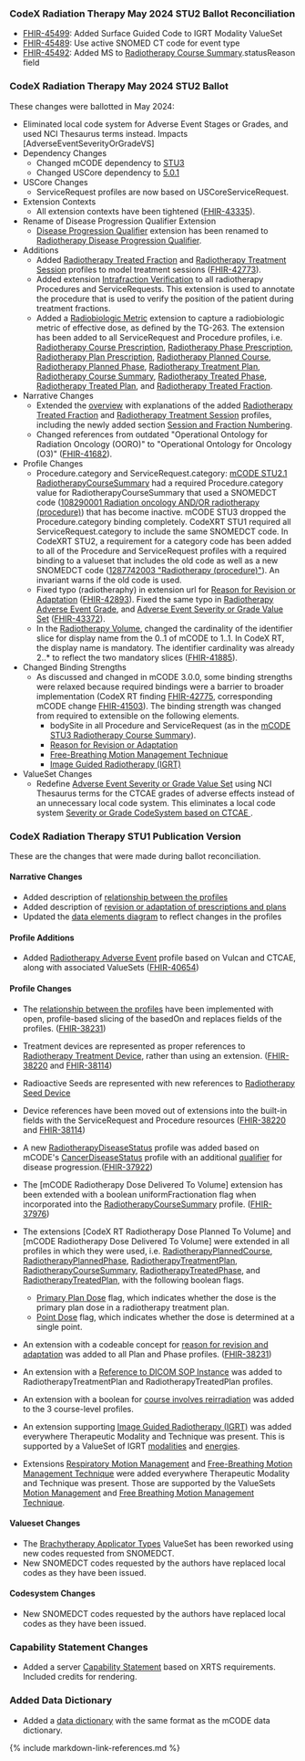 ### CodeX Radiation Therapy May 2024 STU2 Ballot Reconciliation
* [FHIR-45499](https://jira.hl7.org/browse/FHIR-45499):  Added Surface Guided Code to IGRT Modality ValueSet
* [FHIR-45489](https://jira.hl7.org/browse/FHIR-45489):  Use active SNOMED CT code for event type
* [FHIR-45492](https://jira.hl7.org/browse/FHIR-45492):  Added MS to [Radiotherapy Course Summary](StructureDefinition-codexrt-radiotherapy-course-summary.html).statusReason field 
### CodeX Radiation Therapy May 2024 STU2 Ballot
These changes were ballotted in May 2024:
* Eliminated local code system for Adverse Event Stages or Grades, and used NCI Thesaurus terms instead.   Impacts [AdverseEventSeverityOrGradeVS]
* Dependency Changes
  * Changed mCODE dependency to [STU3]({{site.data.fhir.ver.fhirmcode}}/index.html)
  * Changed USCore dependency to [5.0.1]({{site.data.fhir.ver.hl7fhiruscore}}/index.html)
* USCore Changes
  * ServiceRequest profiles are now based on USCoreServiceRequest.
* Extension Contexts
  * All extension contexts have been tightened ([FHIR-43335](https://jira.hl7.org/browse/FHIR-43335)).
* Rename of Disease Progression Qualifier Extension
  * [Disease Progression Qualifier](https://hl7.org/fhir/us/codex-radiation-therapy/STU1/StructureDefinition-codexrt-radiotherapy-progression-qualifier.html) extension has been renamed to [Radiotherapy Disease Progression Qualifier](StructureDefinition-codexrt-radiotherapy-disease-progression-qualifier.html).
* Additions
  * Added [Radiotherapy Treated Fraction](StructureDefinition-codexrt-radiotherapy-treated-fraction.html) and [Radiotherapy Treatment Session](StructureDefinition-codexrt-radiotherapy-treatment-session.html) profiles to model treatment sessions ([FHIR-42773](https://jira.hl7.org/browse/FHIR-42773)).
  * Added extension [Intrafraction Verification](StructureDefinition-codexrt-intrafraction-verification.html) to all radiotherapy Procedures and ServiceRequests. This extension is used to annotate the procedure that is used to verify the position of the patient during treatment fractions.
  * Added a [Radiobiologic Metric](StructureDefinition-codexrt-radiobiologic-metric.html) extension to capture a radiobiologic metric of effective dose, as defined by the TG-263. The extension has been added to all ServiceRequest and Procedure profiles, i.e. [Radiotherapy Course Prescription](StructureDefinition-codexrt-radiotherapy-course-prescription.html), [Radiotherapy Phase Prescription](StructureDefinition-codexrt-radiotherapy-phase-prescription.html), [Radiotherapy Plan Prescription](StructureDefinition-codexrt-radiotherapy-plan-prescription.html), [Radiotherapy Planned Course](StructureDefinition-codexrt-radiotherapy-planned-course.html), [Radiotherapy Planned Phase](StructureDefinition-codexrt-radiotherapy-planned-phase.html), [Radiotherapy Treatment Plan](StructureDefinition-codexrt-radiotherapy-treatment-plan.html), [Radiotherapy Course Summary](StructureDefinition-codexrt-radiotherapy-course-summary.html), [Radiotherapy Treated Phase](StructureDefinition-codexrt-radiotherapy-treated-phase.html), [Radiotherapy Treated Plan](StructureDefinition-codexrt-radiotherapy-treated-plan.html), and [Radiotherapy Treated Fraction](StructureDefinition-codexrt-radiotherapy-treated-fraction.html).
* Narrative Changes
  * Extended the [overview](overview.html) with explanations of the added [Radiotherapy Treated Fraction](StructureDefinition-codexrt-radiotherapy-treated-fraction.html) and [Radiotherapy Treatment Session](StructureDefinition-codexrt-radiotherapy-treatment-session.html) profiles, including the newly added section [Session and Fraction Numbering](overview.html#session-and-fraction-numbering).
  * Changed references from outdated "Operational Ontology for Radiation Oncology (OORO)" to "Operational Ontology for Oncology (O3)" ([FHIR-41682](https://jira.hl7.org/browse/FHIR-41682)).
* Profile Changes
  * Procedure.category and ServiceRequest.category: [mCODE STU2.1 RadiotherapyCourseSummary](https://hl7.org/fhir/us/mcode/STU2.1/StructureDefinition-mcode-radiotherapy-course-summary.html) had a required Procedure.category value for RadiotherapyCourseSummary that used a SNOMEDCT code ([108290001 Radiation oncology AND/OR radiotherapy (procedure)](https://dailybuild.ihtsdotools.org/?perspective=full&conceptId1=108290001&edition=MAIN&release=&languages=en)) that has become inactive.  mCODE STU3 dropped the Procedure.category binding completely.   CodeXRT STU1 required all ServiceRequest.category to include the same SNOMEDCT code.   In CodeXRT STU2, a requirement for a category code has been added to all of the Procedure and ServiceRequest profiles with a required binding to a valueset that includes the old code as well as a new SNOMEDCT code ([1287742003 "Radiotherapy (procedure)"](https://dailybuild.ihtsdotools.org/?perspective=full&conceptId1=1287742003&edition=MAIN&release=&languages=en)).   An invariant warns if the old code is used.
  * Fixed typo (radiotheraphy) in extension url for [Reason for Revision or Adaptation](StructureDefinition-codexrt-radiotherapy-reason-for-revision-or-adaptation.html) ([FHIR-42893](https://jira.hl7.org/browse/FHIR-42893)). Fixed the same typo in [Radiotherapy Adverse Event Grade](StructureDefinition-codexrt-radiotherapy-adverse-event-severity-or-grade.html), and [Adverse Event Severity or Grade Value Set](ValueSet-codexrt-radiotherapy-adverse-event-severity-or-gradeVS.html) ([FHIR-43372](https://jira.hl7.org/browse/FHIR-43372)).
  * In the [Radiotherapy Volume](StructureDefinition-codexrt-radiotherapy-volume.html), changed the cardinality of the identifier slice for display name from the 0..1 of mCODE to 1..1. In CodeX RT, the display name is mandatory. The identifier cardinality was already 2..* to reflect the two mandatory slices ([FHIR-41885](https://jira.hl7.org/browse/FHIR-41885)).
* Changed Binding Strengths 
  * As discussed and changed in mCODE 3.0.0, some binding strengths were relaxed because required bindings were a barrier to broader implementation (CodeX RT finding [FHIR-42775](https://jira.hl7.org/browse/FHIR-42775), corresponding mCODE change [FHIR-41503](https://jira.hl7.org/browse/FHIR-41503)). The binding strength was changed from required to extensible on the following elements.
    * bodySite in all Procedure and ServiceRequest (as in the [mCODE STU3 Radiotherapy Course Summary]({{site.data.fhir.ver.fhirmcode}}/StructureDefinition-mcode-radiotherapy-course-summary.html)).
    * [Reason for Revision or Adaptation](StructureDefinition-codexrt-radiotherapy-reason-for-revision-or-adaptation.html)
    * [Free-Breathing Motion Management Technique](StructureDefinition-codexrt-radiotherapy-free-breathing-motion-mgmt-technique.html)
    * [Image Guided Radiotherapy (IGRT)](StructureDefinition-codexrt-image-guided-radiotherapy-modality.html)
* ValueSet Changes
  * Redefine [Adverse Event Severity or Grade Value Set](ValueSet-codexrt-radiotherapy-adverse-event-severity-or-gradeVS.html) using NCI Thesaurus terms for the CTCAE grades of adverse effects instead of an unnecessary local code system.  This eliminates a local code system [Severity or Grade CodeSystem based on CTCAE ](https://hl7.org/fhir/us/codex-radiation-therapy/STU1/CodeSystem-codexrt-radiotheraphy-adverse-event-severity-or-gradeCS.html).

### CodeX Radiation Therapy STU1 Publication Version
These are the changes that were made during ballot reconciliation.

#### Narrative Changes
* Added description of [relationship between the profiles](overview.html#relationships-between-profiles)
* Added description of [revision or adaptation of prescriptions and plans](overview.html#revision-or-adaptation)
* Updated the [data elements diagram](overview.html#data-elements) to reflect changes in the profiles

#### Profile Additions
* Added [Radiotherapy Adverse Event](StructureDefinition-codexrt-radiotherapy-adverse-event.html) profile based on Vulcan and CTCAE, along with associated ValueSets ([FHIR-40654](https://jira.hl7.org/browse/FHIR-40654))

#### Profile Changes
* The [relationship between the profiles](overview.html#relationships-between-profiles) have been implemented with open, profile-based slicing of the basedOn and replaces fields of the profiles. ([FHIR-38231](https://jira.hl7.org/browse/FHIR-38231))
* Treatment devices are represented as proper references to [Radiotherapy Treatment Device](StructureDefinition-codexrt-radiotherapy-treatment-device.html), rather than using an extension. ([FHIR-38220](https://jira.hl7.org/browse/FHIR-38220) and [FHIR-38114](https://jira.hl7.org/browse/FHIR-38114))
* Radioactive Seeds are represented with new references to [Radiotherapy Seed Device](StructureDefinition-codexrt-radiotherapy-seed-device.html)
* Device references have been moved out of extensions into the built-in fields with the ServiceRequest and Procedure resources ([FHIR-38220](https://jira.hl7.org/browse/FHIR-38220) and [FHIR-38114](https://jira.hl7.org/browse/FHIR-38114))
* A new [RadiotherapyDiseaseStatus](StructureDefinition-codexrt-radiotherapy-disease-status.html) profile was added based on mCODE's [CancerDiseaseStatus]({{site.data.fhir.ver.fhirmcode}}/StructureDefinition-mcode-cancer-disease-status.html) profile with an additional [qualifier](StructureDefinition-codexrt-radiotherapy-disease-progression-qualifier.html) for disease progression.([FHIR-37922](https://jira.hl7.org/browse/FHIR-37922))
* The [mCODE Radiotherapy Dose Delivered To Volume] extension has been extended with
a boolean uniformFractionation flag when incorporated into the [RadiotherapyCourseSummary](StructureDefinition-codexrt-radiotherapy-course-summary.html) profile. ([FHIR-37976](https://jira.hl7.org/browse/FHIR-37976))
* The extensions [CodeX RT Radiotherapy Dose Planned To Volume] and [mCODE Radiotherapy Dose Delivered To Volume] were extended in all profiles in which they were used, i.e. [RadiotherapyPlannedCourse](StructureDefinition-codexrt-radiotherapy-planned-course.html), [RadiotherapyPlannedPhase](StructureDefinition-codexrt-radiotherapy-planned-phase.html), [RadiotherapyTreatmentPlan](StructureDefinition-codexrt-radiotherapy-treatment-plan.html), [RadiotherapyCourseSummary](StructureDefinition-codexrt-radiotherapy-course-summary.html), [RadiotherapyTreatedPhase](StructureDefinition-codexrt-radiotherapy-treated-phase.html), and [RadiotherapyTreatedPlan](StructureDefinition-codexrt-radiotherapy-treated-plan.html), with the following boolean flags.
  * [Primary Plan Dose](StructureDefinition-codexrt-radiotherapy-primary-plan-dose.html) flag, which indicates whether the dose is the primary plan dose in a radiotherapy treatment plan.
  * [Point Dose](StructureDefinition-codexrt-radiotherapy-point-dose.html) flag, which indicates whether the dose is determined at a single point.

* An extension with a codeable concept for [reason for revision and adaptation](ValueSet-codexrt-radiotherapy-reason-for-revision-or-adaptation-vs.html) was added to all Plan and Phase profiles. ([FHIR-38231](https://jira.hl7.org/browse/FHIR-38231))
* An extension with a [Reference to DICOM SOP Instance](StructureDefinition-codexrt-dicom-reference.html) was added to RadiotherapyTreatmentPlan and RadiotherapyTreatedPlan profiles.
* An extension with a boolean for [course involves reirradiation](StructureDefinition-codexrt-radiotherapy-course-involves-reirradiation.html) was added to the 3 course-level profiles.
* An extension supporting [Image Guided Radiotherapy (IGRT)](StructureDefinition-codexrt-image-guided-radiotherapy-modality.html) was added everywhere Therapeutic Modality and Technique was present. This is supported by a ValueSet of IGRT [modalities](ValueSet-codexrt-image-guided-radiotherapy-modality-vs.html) and [energies](ValueSet-codexrt-image-guided-radiotherapy-energy-unit-vs.html).
* Extensions [Respiratory Motion Management](StructureDefinition-codexrt-radiotherapy-respiratory-motion-management.html) and [Free-Breathing Motion Management Technique](StructureDefinition-codexrt-radiotherapy-free-breathing-motion-mgmt-technique.html) were added everywhere Therapeutic Modality and Technique was present. Those are supported by the ValueSets [Motion Management](ValueSet-codexrt-radiotherapy-respiratory-motion-management-vs.html) and [Free Breathing Motion Management Technique](ValueSet-codexrt-radiotherapy-free-breathing-motion-mgmt-technique-vs.html).

#### Valueset Changes
* The [Brachytherapy Applicator Types](ValueSet-codexrt-brachytherapy-applicator-type-vs.html) ValueSet has been reworked using new codes requested from SNOMEDCT.
* New SNOMEDCT codes requested by the authors have replaced local codes as they have been issued.

#### Codesystem Changes
* New SNOMEDCT codes requested by the authors have replaced local codes as they have been issued.

### Capability Statement Changes
* Added a server [Capability Statement](CapabilityStatement-CodexRTServerCapabilityStatement.html) based on XRTS requirements.  Included credits for rendering.

### Added Data Dictionary

* Added a [data dictionary](dictionary.html) with the same format as the mCODE data dictionary.

{% include markdown-link-references.md %}


